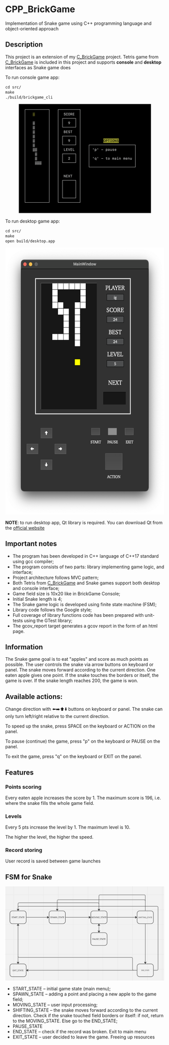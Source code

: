 # CPP_BrickGame
Implementation of Snake game using C++ programming language and object-oriented approach

## Description

This project is an extension of my [C_BrickGame](https://github.com/igorgrichanov/C_BrickGame) project. Tetris game from [C_BrickGame](https://github.com/igorgrichanov/C_BrickGame) is included in this project and supports **console** and **desktop** interfaces as Snake game does

To run console game app:

```
cd src/
make
./build/brickgame_cli
```

<p align="center">
  <img src="src/img/snake_cli_screen.png" alt="SnakeConsole" width="419" height="345">
</p>

To run desktop game app:

```
cd src/
make
open build/desktop.app
```
<p align="center">
  <img src="src/img/snake_desktop_screen.png" alt="SnakeDesktop" width="566" height="844">
</p>

**NOTE**: to run desktop app, Qt library is required. You can download Qt from the [official website](https://www.qt.io/download-dev)

## Important notes

- The program has been developed in C++ language of C++17 standard using gcc compiler;
- The program consists of two parts: library implementing game logic, and interface;
- Project architecture follows MVC pattern;
- Both Tetris from [C_BrickGame](https://github.com/igorgrichanov/C_BrickGame) and Snake games support both desktop and console interface;
- Game field size is 10x20 like in BrickGame Console;
- Initial Snake length is 4;
- The Snake game logic is developed using finite state machine (FSM);
- Library code follows the Google style;
- Full coverage of library functions code has been prepared with unit-tests using the GTest library;
- The gcov_report target generates a gcov report in the form of an html page.

## Information

The Snake game goal is to eat "apples" and score as much points as possible. The user controls the snake via arrow buttons on keyboard or panel. The snake moves forward according to the current direction. One eaten apple gives one point. If the snake touches the borders or itself, the game is over. If the snake length reaches 200, the game is won.

## Available actions:

Change direction with ⬅️➡️⬆️⬇️ buttons on keyboard or panel. The snake can only turn left/right relative to the current direction.

To speed up the snake, press SPACE on the keyboard or ACTION on the panel.

To pause (continue) the game, press "p" on the keyboard or PAUSE on the panel.

To exit the game, press "q" on the keyboard or EXIT on the panel.

## Features

### Points scoring

Every eaten apple increases the score by 1. The maximum score is 196, i.e. where the snake fills the whole game field.

### Levels

Every 5 pts increase the level by 1. The maximum level is 10.

The higher the level, the higher the speed.

### Record storing

User record is saved between game launches

## FSM for Snake

![SnakeFSM](src/img/fsm_snake.png)

- START_STATE – initial game state (main menu);
- SPAWN_STATE – adding a point and placing a new apple to the game field;
- MOVING_STATE – user input processing;
- SHIFTING_STATE – the snake moves forward according to the current direction. Check if the snake touched field borders or itself: if not, return to the MOVING_STATE. Else go to the END_STATE;
- PAUSE_STATE
- END_STATE – check if the record was broken. Exit to main menu
- EXIT_STATE – user decided to leave the game. Freeing up resources 
